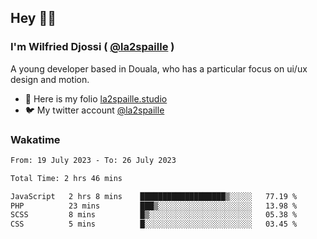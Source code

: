## Hey 👋🏾
### I'm Wilfried Djossi ( <a href="https://twitter.com/la2spaille/" target="_blank">@la2spaille</a> )
A young developer based in Douala, who has a particular focus on ui/ux design and motion.

- 🎨 Here is my folio [la2spaille.studio](https://la2spaille.studio/)
- 🐦 My twitter account [@la2spaille](https://twitter.com/la2spaille/)

### Wakatime
<!--START_SECTION:waka-->

```txt
From: 19 July 2023 - To: 26 July 2023

Total Time: 2 hrs 46 mins

JavaScript   2 hrs 8 mins    ███████████████████▒░░░░░   77.19 %
PHP          23 mins         ███▒░░░░░░░░░░░░░░░░░░░░░   13.98 %
SCSS         8 mins          █▒░░░░░░░░░░░░░░░░░░░░░░░   05.38 %
CSS          5 mins          █░░░░░░░░░░░░░░░░░░░░░░░░   03.45 %
```

<!--END_SECTION:waka-->
<!--
**la2spaille/la2spaille** is a ✨ _special_ ✨ repository because its `README.md` (this file) appears on your GitHub profile.

Here are some ideas to get you started:

- 🔭 I’m currently working on ...
- 🌱 I’m currently learning ...
- 👯 I’m looking to collaborate on ...
- 🤔 I’m looking for help with ...
- 💬 Ask me about ...
- 📫 How to reach me: ...
- 😄 Pronouns: ...
- ⚡ Fun fact: ...
-->
